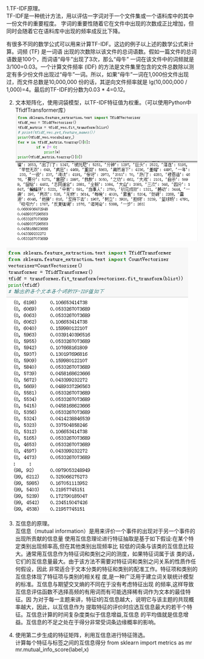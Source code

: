 1.TF-IDF原理。  
  TF-IDF是一种统计方法，用以评估一字词对于一个文件集或一个语料库中的其中一份文件的重要程度。
  字词的重要性随着它在文件中出现的次数成正比增加，但同时会随着它在语料库中出现的频率成反比下降。
  
  有很多不同的数学公式可以用来计算TF-IDF。这边的例子以上述的数学公式来计算。词频 (TF) 是一词语
  出现的次数除以该文件的总词语数。假如一篇文件的总词语数是100个，而词语“母牛”出现了3次，那么“母牛”
  一词在该文件中的词频就是3/100=0.03。一个计算文件频率 (IDF) 的方法是文件集里包含的文件总数除以测
  定有多少份文件出现过“母牛”一词。所以，如果“母牛”一词在1,000份文件出现过，而文件总数是10,000,000
  份的话，其逆向文件频率就是 lg(10,000,000 / 1,000)=4。最后的TF-IDF的分数为0.03 * 4=0.12。  
  
2. 文本矩阵化，使用词袋模型，以TF-IDF特征值为权重。（可以使用Python中TfidfTransformer库）  
![img](https://github.com/lbj000/nlp/blob/master/TF-IDF向量化文档.png)  

![img](https://github.com/lbj000/nlp/blob/master/输出的各个文本各个词的TF-IDF值如下.png)  

3. 互信息的原理。  
  互信息（mutual information）是用来评价一个事件的出现对于另一个事件的出现所贡献的信息量
  使用互信息理论进行特征抽取是基于如下假设:在某个特定类别出现频率高,但在其他类别出现频率比
  较低的词条与该类的互信息比较大。通常用互信息作为特征词和类别之问的测度，如果特征词属于该
  类的话，它们的互信息量最大。由于该方法不需要对特征词和类别之问关系的性质作任何假设，因此
  非常适合于文本分类的特征和类别的配准工作。特征项和类别的互信息体现了特征项与类别的相关程
  度,是一种广泛用于建立词关联统计模型的标准。互信息与期望交叉熵的不同在于没有考虑特征出现
  的频率,这样导致互信息评估函数不选择高频的有用词而有可能选择稀有词作为文本的最佳特征。因
  为对于每一主题来讲，特征t的互信息越大，说明它与该主题的共现概率越大，因此，以互信息作为
  提取特征的评价时应选互信息最大的若干个特征。互信息计算的时间复杂度类似于信息增益,互信息
  的平均值就是信息增益。互信息的不足之处在于得分非常受词条边缘概率的影响。  
  
4. 使用第二步生成的特征矩阵，利用互信息进行特征筛选。  
  计算每个特征与标签之间的互信息得分
  from sklearn import metrics as mr
  mr.mutual_info_score(label,x)

